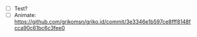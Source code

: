 - [ ] Test?
- [ ] Animate: https://github.com/grikomsn/griko.id/commit/3e3346e1b597ce8fff8148fcca90c61bc6c3fee0